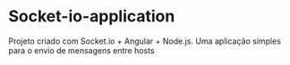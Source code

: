 # Socket-io-application
Projeto criado com Socket.io + Angular + Node.js. Uma aplicação simples para o envio de mensagens entre hosts
